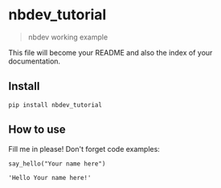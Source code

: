 # nbdev_tutorial
> nbdev working example


This file will become your README and also the index of your documentation.

## Install

`pip install nbdev_tutorial`

## How to use

Fill me in please! Don't forget code examples:

```
say_hello("Your name here")
```




    'Hello Your name here!'


